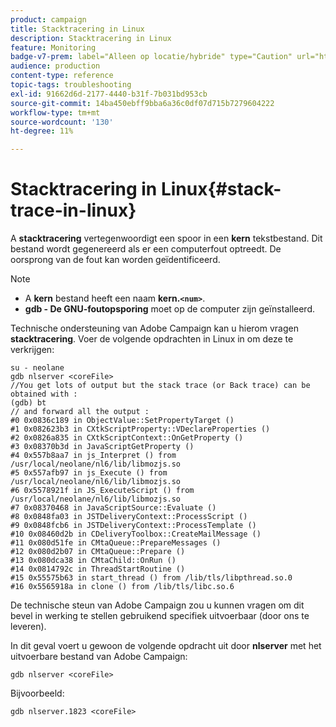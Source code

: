 ```yaml
---
product: campaign
title: Stacktracering in Linux
description: Stacktracering in Linux
feature: Monitoring
badge-v7-prem: label="Alleen op locatie/hybride" type="Caution" url="https://experienceleague.adobe.com/docs/campaign-classic/using/installing-campaign-classic/architecture-and-hosting-models/hosting-models-lp/hosting-models.html?lang=nl" tooltip="Alleen van toepassing op on-premise en hybride implementaties"
audience: production
content-type: reference
topic-tags: troubleshooting
exl-id: 91662d6d-2177-4440-b31f-7b031bd953cb
source-git-commit: 14ba450ebff9bba6a36c0df07d715b7279604222
workflow-type: tm+mt
source-wordcount: '130'
ht-degree: 11%

---
```


# Stacktracering in Linux{#stack-trace-in-linux}



A **stacktracering** vertegenwoordigt een spoor in een **kern** tekstbestand. Dit bestand wordt gegenereerd als er een computerfout optreedt. De oorsprong van de fout kan worden geïdentificeerd.

>[!NOTE]
>
>* A **kern** bestand heeft een naam **kern.`<num>`**.
>* **gdb - De GNU-foutopsporing** moet op de computer zijn geïnstalleerd.
>

Technische ondersteuning van Adobe Campaign kan u hierom vragen **stacktracering**. Voer de volgende opdrachten in Linux in om deze te verkrijgen:

```
su - neolane
gdb nlserver <coreFile>
//You get lots of output but the stack trace (or Back trace) can be obtained with : 
(gdb) bt
// and forward all the output : 
#0 0x0836c189 in ObjectValue::SetPropertyTarget ()
#1 0x082623b3 in CXtkScriptProperty::VDeclareProperties ()
#2 0x0826a835 in CXtkScriptContext::OnGetProperty ()
#3 0x08370b3d in JavaScriptGetProperty ()
#4 0x557b8aa7 in js_Interpret () from /usr/local/neolane/nl6/lib/libmozjs.so
#5 0x557afb97 in js_Execute () from /usr/local/neolane/nl6/lib/libmozjs.so
#6 0x5578921f in JS_ExecuteScript () from /usr/local/neolane/nl6/lib/libmozjs.so
#7 0x08370468 in JavaScriptSource::Evaluate ()
#8 0x0848fa03 in JSTDeliveryContext::ProcessScript ()
#9 0x0848fcb6 in JSTDeliveryContext::ProcessTemplate ()
#10 0x08460d2b in CDeliveryToolbox::CreateMailMessage ()
#11 0x080d51fe in CMtaQueue::PrepareMessages ()
#12 0x080d2b07 in CMtaQueue::Prepare ()
#13 0x080dca38 in CMtaChild::OnRun ()
#14 0x0814792c in ThreadStartRoutine ()
#15 0x55575b63 in start_thread () from /lib/tls/libpthread.so.0
#16 0x5565918a in clone () from /lib/tls/libc.so.6
```

De technische steun van Adobe Campaign zou u kunnen vragen om dit bevel in werking te stellen gebruikend specifiek uitvoerbaar (door ons te leveren).

In dit geval voert u gewoon de volgende opdracht uit door **nlserver** met het uitvoerbare bestand van Adobe Campaign:

```
gdb nlserver <coreFile>
```

Bijvoorbeeld:

```
gdb nlserver.1823 <coreFile>
```
